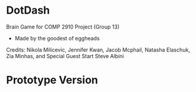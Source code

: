# DotDash
Brain Game for COMP 2910 Project (Group 13)
- Made by the goodest of eggheads

Credits: 
Nikola Milicevic, 
Jennifer Kwan, 
Jacob Mcphail, 
Natasha Elaschuk, 
Zia Minhas, 
and Special Guest Start Steve Albini

# Prototype Version

